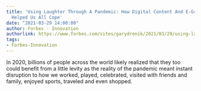 ```yaml
---
title: 'Using Laughter Through A Pandemic: How Digital Content And E-Greeting Cards
  Helped Us All Cope'
date: "2021-03-29 14:00:00"
author: Forbes - Innovation
authorlink: https://www.forbes.com/sites/garydrenik/2021/03/29/using-laughter-through-a-pandemic-how-digital-content-and-e-greeting-cards-helped-us-all-cope/
tags:
- Forbes-Innovation
---
```

In 2020, billions of people across the world likely realized that they too could benefit from a little levity as the reality of the pandemic meant instant disruption to how we worked, played, celebrated, visited with friends and family, enjoyed sports, traveled and even shopped.